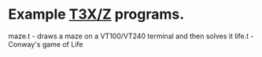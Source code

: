 # Example [T3X/Z](https://www.t3x.org/t3x/index.html) programs.

maze.t - draws a maze on a VT100/VT240 terminal and then solves it
life.t - Conway's game of Life


